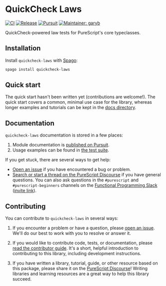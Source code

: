 # QuickCheck Laws

[![CI](https://github.com/purescript-contrib/purescript-quickcheck-laws/workflows/CI/badge.svg?branch=main)](https://github.com/purescript-contrib/purescript-quickcheck-laws/actions?query=workflow%3ACI+branch%3Amain)
[![Release](https://img.shields.io/github/release/purescript-contrib/purescript-quickcheck-laws.svg)](https://github.com/purescript-contrib/purescript-quickcheck-laws/releases)
[![Pursuit](https://pursuit.purescript.org/packages/purescript-quickcheck-laws/badge)](https://pursuit.purescript.org/packages/purescript-quickcheck-laws)
[![Maintainer: garyb](https://img.shields.io/badge/maintainer-garyb-teal.svg)](https://github.com/garyb)

QuickCheck-powered law tests for PureScript's core typeclasses.

## Installation

Install `quickcheck-laws` with [Spago](https://github.com/purescript/spago):

```sh
spago install quickcheck-laws
```

## Quick start

The quick start hasn't been written yet (contributions are welcome!). The quick start covers a common, minimal use case for the library, whereas longer examples and tutorials can be kept in the [docs directory](./docs).

## Documentation

`quickcheck-laws` documentation is stored in a few places:

1. Module documentation is [published on Pursuit](https://pursuit.purescript.org/packages/purescript-quickcheck-laws).
2. Usage examples can be found in [the test suite](./test).

If you get stuck, there are several ways to get help:

- [Open an issue](https://github.com/purescript-contrib/purescript-quickcheck-laws/issues) if you have encountered a bug or problem.
- [Search or start a thread on the PureScript Discourse](https://discourse.purescript.org) if you have general questions. You can also ask questions in the `#purescript` and `#purescript-beginners` channels on the [Functional Programming Slack](https://functionalprogramming.slack.com) ([invite link](https://fpchat-invite.herokuapp.com/)).

## Contributing

You can contribute to `quickcheck-laws` in several ways:

1. If you encounter a problem or have a question, please [open an issue](https://github.com/purescript-contrib/purescript-quickcheck-laws/issues). We'll do our best to work with you to resolve or answer it.

2. If you would like to contribute code, tests, or documentation, please [read the contributor guide](./CONTRIBUTING.md). It's a short, helpful introduction to contributing to this library, including development instructions.

3. If you have written a library, tutorial, guide, or other resource based on this package, please share it on the [PureScript Discourse](https://discourse.purescript.org)! Writing libraries and learning resources are a great way to help this library succeed.
